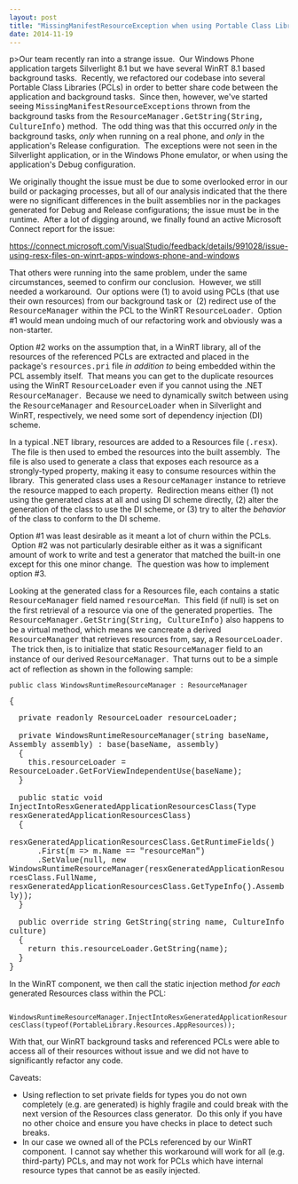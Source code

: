 ```yaml
---
layout: post
title: "MissingManifestResourceException when using Portable Class Libraries within WinRT"
date: 2014-11-19
---
```

p>Our team recently ran into a strange issue. &nbsp;Our Windows Phone application targets Silverlight 8.1 but we have several WinRT 8.1 based background tasks. &nbsp;Recently, we refactored our codebase into several Portable Class Libraries (PCLs) in order to better share code between the application and background tasks. &nbsp;Since then, however, we've started seeing <span style="font-family: 'courier new', courier;">MissingManifestResourceExceptions</span> thrown from the background tasks from the <span style="font-family: 'courier new', courier;">ResourceManager.GetString(String, CultureInfo)</span> method. &nbsp;The odd thing was that this occurred <em>only</em> in the background tasks, <em>only</em> when running on a real phone, and <em>only</em> in the application's Release configuration. &nbsp;The exceptions were not seen in the Silverlight application, or in the Windows Phone emulator, or when using the application's Debug configuration.</p>
<p>We originally thought the issue must be due to some overlooked error in our build or packaging processes, but all of our analysis indicated that the there were no significant differences in the built assemblies nor in the packages generated for Debug and Release configurations; the issue must be in the runtime. &nbsp;After a lot of digging around, we finally found an active Microsoft Connect report for the issue:</p>
<p><a title="https://connect.microsoft.com/VisualStudio/feedback/details/991028/issue-using-resx-files-on-winrt-apps-windows-phone-and-windows" href="https://connect.microsoft.com/VisualStudio/feedback/details/991028/issue-using-resx-files-on-winrt-apps-windows-phone-and-windows" target="_blank">https://connect.microsoft.com/VisualStudio/feedback/details/991028/issue-using-resx-files-on-winrt-apps-windows-phone-and-windows</a></p>
<p>That others were running into the same problem, under the same circumstances, seemed to confirm our conclusion. &nbsp;However, we still needed a workaround. &nbsp;Our options were (1) to avoid using PCLs (that use their own resources) from our background task or &nbsp;(2) redirect use of the <span style="font-family: 'courier new', courier;">ResourceManager</span> within the PCL to the WinRT <span style="font-family: 'courier new', courier;">ResourceLoader</span>. &nbsp;Option #1 would mean undoing much of our refactoring work and obviously was a non-starter.</p>
<p>Option #2 works on the assumption that, in a WinRT library, all of the resources of the referenced PCLs are extracted and placed in the package's <span style="font-family: 'courier new', courier;">resources.pri</span> file <em>in addition to</em> being embedded within the PCL assembly itself. &nbsp;That means you can get to the duplicate resources using the WinRT <span style="font-family: 'courier new', courier;">ResourceLoader</span> even if you cannot using the .NET <span style="font-family: 'courier new', courier;">ResourceManager</span>. &nbsp;Because we need to dynamically switch between using the <span style="font-family: 'courier new', courier;">ResourceManager</span> and <span style="font-family: 'courier new', courier;">ResourceLoader</span> when in Silverlight and WinRT, respectively, we need some sort of dependency injection (DI) scheme.</p>
<p>In a typical .NET library, resources are added to a Resources file (<span style="font-family: 'courier new', courier;">.resx</span>). &nbsp;The file is then used to embed the resources into the built assembly. &nbsp;The file is also used to generate a class that exposes each resource as a strongly-typed property, making it easy to consume resources within the library. &nbsp;This generated class uses a <span style="font-family: 'courier new', courier;">ResourceManager</span> instance to retrieve the resource mapped to each property. &nbsp;Redirection means either (1) not using the generated class at all and using DI scheme directly, (2) alter the generation of the class to use the DI scheme, or (3) try to alter the <em>behavior</em> of the class to conform to the DI scheme.</p>
<p>Option #1 was least desirable as it meant a lot of churn within the PCLs. &nbsp;Option #2 was not particularly desirable either as it was a significant amount of work to write and test a generator that matched the built-in one except for this one minor change. &nbsp;The question was how to implement option #3.</p>
<p>Looking at the generated class for a Resources file, each contains a static <span style="font-family: 'courier new', courier;">ResourceManager</span> field named <span style="font-family: 'courier new', courier;">resourceMan</span>. &nbsp;This field (if null)&nbsp;is set on the first retrieval of a resource via one of the generated properties. &nbsp;The <span style="font-family: 'courier new', courier;">ResourceManager.GetString(String, CultureInfo)</span> also happens to be a virtual method, which means we cancreate a derived <span style="font-family: 'courier new', courier;">ResourceManager</span> that retrieves resources from, say, a <span style="font-family: 'courier new', courier;">ResourceLoader</span>. &nbsp;The trick then, is to initialize that static <span style="font-family: 'courier new', courier;">ResourceManager</span> field to an instance of our derived <span style="font-family: 'courier new', courier;">ResourceManager</span>. &nbsp;That turns out to be a simple act of reflection as shown in the following sample:&nbsp;</p>
<p class="scroll"><span style="font-family: 'courier new', courier;"><code class="csharp">public class WindowsRuntimeResourceManager : ResourceManager</code></span></p>
<div><span style="font-family: 'courier new', courier;">{</span></div>
<p class="scroll"><span style="font-family: 'courier new', courier;">&nbsp; private readonly ResourceLoader resourceLoader;<br /> <br />&nbsp; private WindowsRuntimeResourceManager(string baseName, Assembly assembly) : base(baseName, assembly)<br />&nbsp; {<br />&nbsp; &nbsp; this.resourceLoader = ResourceLoader.GetForViewIndependentUse(baseName);<br />&nbsp; }<br /> <br />&nbsp; public static void InjectIntoResxGeneratedApplicationResourcesClass(Type resxGeneratedApplicationResourcesClass)<br />&nbsp; {<br />&nbsp; &nbsp; resxGeneratedApplicationResourcesClass.GetRuntimeFields()<br />&nbsp; &nbsp; &nbsp; .First(m =&gt; m.Name == "resourceMan")<br />&nbsp; &nbsp; &nbsp; .SetValue(null, new WindowsRuntimeResourceManager(resxGeneratedApplicationResourcesClass.FullName, resxGeneratedApplicationResourcesClass.GetTypeInfo().Assembly));<br />&nbsp; }<br /> <br />&nbsp; public override string GetString(string name, CultureInfo culture)<br />&nbsp; {<br />&nbsp; &nbsp; return this.resourceLoader.GetString(name);<br />&nbsp; }<br /> }</span></p>
<p>In the WinRT component, we then call the static injection method <em>for each</em> generated Resources class within the PCL: &nbsp; &nbsp;&nbsp;</p>
<p class="scroll"><span style="font-family: 'courier new', courier;"><code class="csharp">&nbsp; WindowsRuntimeResourceManager.InjectIntoResxGeneratedApplicationResourcesClass(typeof(PortableLibrary.Resources.AppResources));</code></span></p>
<p>With that, our WinRT background tasks and referenced PCLs were able to access all of their resources without issue and we did not have to significantly refactor any code.</p>
<p>Caveats:</p>
<ul>
<li>Using reflection to set private fields for types you do not own completely (e.g. are generated) is highly fragile and could break with the next version of the Resources class generator. &nbsp;Do this only if you have no other choice and ensure you have checks in place to detect such breaks.</li>
<li>In our case we owned all of the PCLs referenced by our WinRT component. &nbsp;I cannot say whether this workaround will work for all (e.g. third-party) PCLs, and may not work for PCLs which have internal resource types that cannot be as easily injected.</li>
</ul>